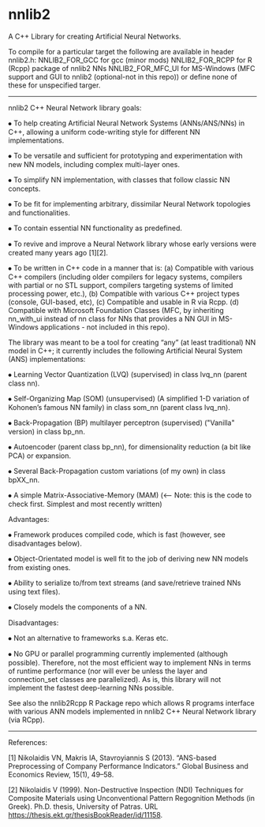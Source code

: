 # nnlib2
A C++ Library for creating Artificial Neural Networks.

To compile for a particular target the following are available in header nnlib2.h:
NNLIB2_FOR_GCC for gcc (minor mods)
NNLIB2_FOR_RCPP for R (Rcpp) package of nnlib2 NNs
NNLIB2_FOR_MFC_UI for MS-Windows (MFC support and GUI to nnlib2 (optional-not in this repo))
or define none of these for unspecified targer.

---

nnlib2 C++ Neural Network library goals:

⦁	To help creating Artificial Neural Network Systems (ANNs/ANS/NNs) in C++, allowing a uniform code-writing style for different NN implementations.

⦁	To be versatile and sufficient for prototyping and experimentation with new NN models, including complex multi-layer ones.

⦁ To simplify NN implementation, with classes that follow classic NN concepts.

⦁	To be fit for implementing arbitrary, dissimilar Neural Network topologies and functionalities.

⦁	To contain essential NN functionality as predefined.

⦁	To revive and improve a Neural Network library whose early versions were created many years ago [1][2].

⦁	To be written in C++ code in a manner that is: (a) Compatible with various C++ compilers (including older compilers for legacy systems, compilers with partial or no STL support, compilers targeting systems of limited processing power, etc.), (b) Compatible with various C++ project types (console, GUI-based, etc), (c) Compatible and usable in R via Rcpp. (d) Compatible with Microsoft Foundation Classes (MFC, by inheriting nn_with_ui instead of nn class for NNs that provides a NN GUI in MS-Windows applications - not included in this repo).

The library was meant to be a tool for creating “any” (at least traditional) NN model in C++; it currently includes the following Artificial Neural System (ANS) implementations:

⦁	Learning Vector Quantization (LVQ) (supervised) in class lvq_nn (parent class nn).

⦁	Self-Organizing Map (SOM) (unsupervised) (A simplified 1-D variation of Kohonen’s famous NN family) in class som_nn (parent class lvq_nn).

⦁	Back-Propagation (BP) multilayer perceptron (supervised) ("Vanilla" version) in class bp_nn.

⦁	Autoencoder (parent class bp_nn), for dimensionality reduction (a bit like PCA) or expansion.

⦁	Several Back-Propagation custom variations (of my own) in class bpXX_nn.

⦁	A simple Matrix-Associative-Memory (MAM) (<-- Note: this is the code to check first. Simplest and most recently written) 

Advantages:

⦁	Framework produces compiled code, which is fast (however, see disadvantages below).

⦁	Object-Orientated model is well fit to the job of deriving new NN models from existing ones. 

⦁	Ability to serialize to/from text streams (and save/retrieve trained NNs using text files).

⦁	Closely models the components of a NN.

Disadvantages:

⦁	Not an alternative to frameworks s.a. Keras etc.

⦁	No GPU or parallel programming currently implemented (although possible). Therefore, not the most efficient way to implement NNs in terms of runtime performance (nor will ever be unless the layer and connection_set classes are parallelized). As is, this library will not implement the fastest deep-learning NNs possible.

See also the nnlib2Rcpp R Package repo which allows R programs interface with various ANN models implemented in nnlib2 C++ Neural Network library (via RCpp).

----
References:

[1] Nikolaidis VN, Makris IA, Stavroyiannis S (2013). “ANS-based Preprocessing of Company Performance Indicators.” Global Business and Economics Review, 15(1), 49–58.

[2] Nikolaidis V (1999). Non-Destructive Inspection (NDI) Techniques for Composite Materials using Unconventional Pattern Regognition Methods (in Greek). Ph.D. thesis, University of Patras. URL https://thesis.ekt.gr/thesisBookReader/id/11158.
